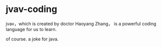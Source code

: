 # jvav-coding
jvav，which is created by doctor Haoyang Zhang， is a powerful coding language for us to learn.


of course. a joke for java.
